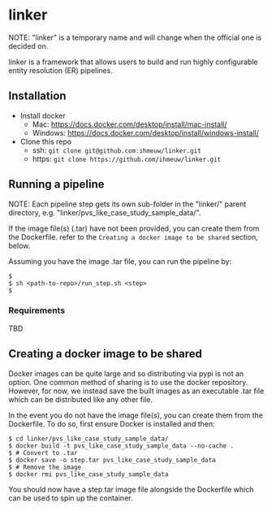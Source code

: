 # linker

NOTE: "linker" is a temporary name and will change when the official one is
decided on.

linker is a framework that allows users to build and run highly configurable
entity resolution (ER) pipelines.

## Installation

- Install docker
    - Mac: https://docs.docker.com/desktop/install/mac-install/
    - Windows: https://docs.docker.com/desktop/install/windows-install/
- Clone this repo
    - ssh: `git clone git@github.com:ihmeuw/linker.git`
    - https: `git clone https://github.com/ihmeuw/linker.git`


## Running a pipeline

NOTE: Each pipeline step gets its own sub-folder in the "linker/" parent
directory, e.g. "linker/pvs_like_case_study_sample_data/".

If the image file(s) (.tar) have not been provided, you can create them from the
Dockerfile. refer to the `Creating a docker image to be shared` section, below.

Assuming you have the image .tar file, you can run the pipeline by:

```
$ 
$ sh <path-to-repo>/run_step.sh <step>
$ 
```

### Requirements

TBD

## Creating a docker image to be shared

Docker images can be quite large and so distributing via pypi is not an option. One common method of sharing is to use the docker repository. However, for now, we instead save the built images as an executable .tar file which can be distributed like any other file.

In the event you do not have the image file(s), you can create them from the
Dockerfile. To do so, first ensure Docker is installed and then:

```
$ cd linker/pvs_like_case_study_sample_data/
$ docker build -t pvs_like_case_study_sample_data --no-cache .
$ # Convert to .tar
$ docker save -o step.tar pvs_like_case_study_sample_data
$ # Remove the image
$ docker rmi pvs_like_case_study_sample_data
```

You should now have a step.tar image file alongside the Dockerfile which can be
used to spin up the container.